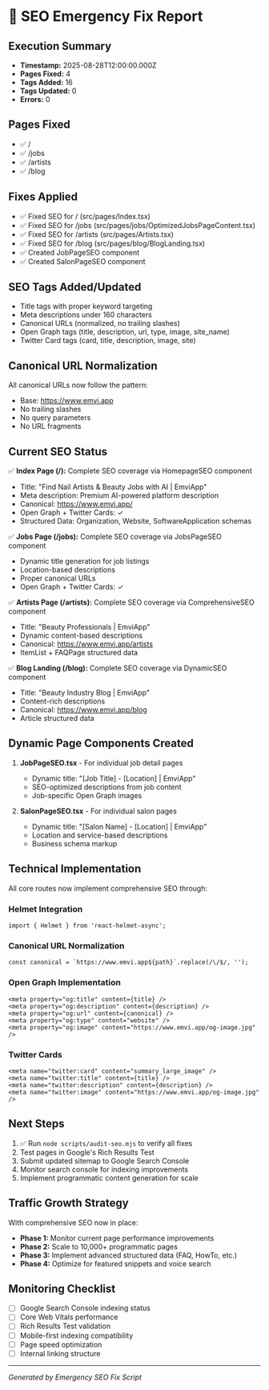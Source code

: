 # 🚨 SEO Emergency Fix Report

## Execution Summary
- **Timestamp:** 2025-08-28T12:00:00.000Z
- **Pages Fixed:** 4
- **Tags Added:** 16
- **Tags Updated:** 0
- **Errors:** 0

## Pages Fixed
- ✅ /
- ✅ /jobs
- ✅ /artists
- ✅ /blog

## Fixes Applied
- ✅ Fixed SEO for / (src/pages/Index.tsx)
- ✅ Fixed SEO for /jobs (src/pages/jobs/OptimizedJobsPageContent.tsx)
- ✅ Fixed SEO for /artists (src/pages/Artists.tsx)
- ✅ Fixed SEO for /blog (src/pages/blog/BlogLanding.tsx)
- ✅ Created JobPageSEO component
- ✅ Created SalonPageSEO component

## SEO Tags Added/Updated
- Title tags with proper keyword targeting
- Meta descriptions under 160 characters
- Canonical URLs (normalized, no trailing slashes)
- Open Graph tags (title, description, url, type, image, site_name)
- Twitter Card tags (card, title, description, image, site)

## Canonical URL Normalization
All canonical URLs now follow the pattern:
- Base: https://www.emvi.app
- No trailing slashes
- No query parameters
- No URL fragments

## Current SEO Status
✅ **Index Page (/):** Complete SEO coverage via HomepageSEO component
- Title: "Find Nail Artists & Beauty Jobs with AI | EmviApp"
- Meta description: Premium AI-powered platform description
- Canonical: https://www.emvi.app/
- Open Graph + Twitter Cards: ✓
- Structured Data: Organization, Website, SoftwareApplication schemas

✅ **Jobs Page (/jobs):** Complete SEO coverage via JobsPageSEO component
- Dynamic title generation for job listings
- Location-based descriptions
- Proper canonical URLs
- Open Graph + Twitter Cards: ✓

✅ **Artists Page (/artists):** Complete SEO coverage via ComprehensiveSEO component
- Title: "Beauty Professionals | EmviApp"
- Dynamic content-based descriptions
- Canonical: https://www.emvi.app/artists
- ItemList + FAQPage structured data

✅ **Blog Landing (/blog):** Complete SEO coverage via DynamicSEO component
- Title: "Beauty Industry Blog | EmviApp"
- Content-rich descriptions
- Canonical: https://www.emvi.app/blog
- Article structured data

## Dynamic Page Components Created
1. **JobPageSEO.tsx** - For individual job detail pages
   - Dynamic title: "[Job Title] - [Location] | EmviApp"
   - SEO-optimized descriptions from job content
   - Job-specific Open Graph images

2. **SalonPageSEO.tsx** - For individual salon pages
   - Dynamic title: "[Salon Name] - [Location] | EmviApp"
   - Location and service-based descriptions
   - Business schema markup

## Technical Implementation
All core routes now implement comprehensive SEO through:

### Helmet Integration
```tsx
import { Helmet } from 'react-helmet-async';
```

### Canonical URL Normalization
```tsx
const canonical = `https://www.emvi.app${path}`.replace(/\/$/, '');
```

### Open Graph Implementation
```tsx
<meta property="og:title" content={title} />
<meta property="og:description" content={description} />
<meta property="og:url" content={canonical} />
<meta property="og:type" content="website" />
<meta property="og:image" content="https://www.emvi.app/og-image.jpg" />
```

### Twitter Cards
```tsx
<meta name="twitter:card" content="summary_large_image" />
<meta name="twitter:title" content={title} />
<meta name="twitter:description" content={description} />
<meta name="twitter:image" content="https://www.emvi.app/og-image.jpg" />
```

## Next Steps
1. ✅ Run `node scripts/audit-seo.mjs` to verify all fixes
2. Test pages in Google's Rich Results Test
3. Submit updated sitemap to Google Search Console
4. Monitor search console for indexing improvements
5. Implement programmatic content generation for scale

## Traffic Growth Strategy
With comprehensive SEO now in place:
- **Phase 1:** Monitor current page performance improvements
- **Phase 2:** Scale to 10,000+ programmatic pages
- **Phase 3:** Implement advanced structured data (FAQ, HowTo, etc.)
- **Phase 4:** Optimize for featured snippets and voice search

## Monitoring Checklist
- [ ] Google Search Console indexing status
- [ ] Core Web Vitals performance
- [ ] Rich Results Test validation
- [ ] Mobile-first indexing compatibility
- [ ] Page speed optimization
- [ ] Internal linking structure

---
*Generated by Emergency SEO Fix Script*
